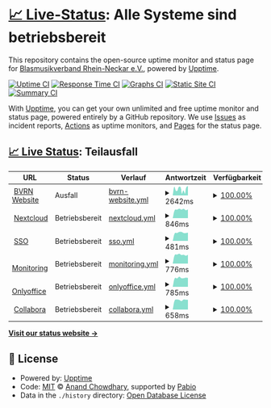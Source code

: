 # [📈 Live-Status](https://bvrn.github.io/upptime): <!--Live-Status--> **Alle Systeme sind betriebsbereit**

This repository contains the open-source uptime monitor and status page for [Blasmusikverband Rhein-Neckar e.V.](https://www.bvrn.de/), powered by [Upptime](https://github.com/upptime/upptime).

[![Uptime CI](https://github.com/bvrn/upptime/workflows/Uptime%20CI/badge.svg)](https://github.com/bvrn/upptime/actions?query=workflow%3A%22Uptime+CI%22)
[![Response Time CI](https://github.com/bvrn/upptime/workflows/Response%20Time%20CI/badge.svg)](https://github.com/bvrn/upptime/actions?query=workflow%3A%22Response+Time+CI%22)
[![Graphs CI](https://github.com/bvrn/upptime/workflows/Graphs%20CI/badge.svg)](https://github.com/bvrn/upptime/actions?query=workflow%3A%22Graphs+CI%22)
[![Static Site CI](https://github.com/bvrn/upptime/workflows/Static%20Site%20CI/badge.svg)](https://github.com/bvrn/upptime/actions?query=workflow%3A%22Static+Site+CI%22)
[![Summary CI](https://github.com/bvrn/upptime/workflows/Summary%20CI/badge.svg)](https://github.com/bvrn/upptime/actions?query=workflow%3A%22Summary+CI%22)

With [Upptime](https://upptime.js.org), you can get your own unlimited and free uptime monitor and status page, powered entirely by a GitHub repository. We use [Issues](https://github.com/bvrn/upptime/issues) as incident reports, [Actions](https://github.com/bvrn/upptime/actions) as uptime monitors, and [Pages](https://bvrn.github.io/upptime) for the status page.

## [📈 Live Status](https://demo.upptime.js.org): <!--live status--> **Teilausfall**

<!--start: status pages-->
<!-- This summary is generated by Upptime (https://github.com/upptime/upptime) -->
<!-- Do not edit this manually, your changes will be overwritten -->
<!-- prettier-ignore -->
| URL | Status | Verlauf | Antwortzeit | Verfügbarkeit |
| --- | ------ | ------- | ------------- | ------ |
| <img alt="" src="https://bvrn.github.io/resources/logos/bvrn_logo.svg" height="13"> [BVRN Website](https://www.bvrn.de) | Ausfall | [bvrn-website.yml](https://github.com/bvrn/upptime/commits/HEAD/history/bvrn-website.yml) | <details><summary><img alt="Antwortzeitdiagramm" src="./graphs/bvrn-website/response-time-week.png" height="20"> 2642ms</summary><br><a href="https://bvrn.github.io/upptime/history/bvrn-website"><img alt="Antwortzeit 3681" src="https://img.shields.io/endpoint?url=https%3A%2F%2Fraw.githubusercontent.com%2Fbvrn%2Fupptime%2FHEAD%2Fapi%2Fbvrn-website%2Fresponse-time.json"></a><br><a href="https://bvrn.github.io/upptime/history/bvrn-website"><img alt="Antwortzeit der letzten 24 Stunden 3877" src="https://img.shields.io/endpoint?url=https%3A%2F%2Fraw.githubusercontent.com%2Fbvrn%2Fupptime%2FHEAD%2Fapi%2Fbvrn-website%2Fresponse-time-day.json"></a><br><a href="https://bvrn.github.io/upptime/history/bvrn-website"><img alt="Antwortzeit der letzten 7 Tage 2642" src="https://img.shields.io/endpoint?url=https%3A%2F%2Fraw.githubusercontent.com%2Fbvrn%2Fupptime%2FHEAD%2Fapi%2Fbvrn-website%2Fresponse-time-week.json"></a><br><a href="https://bvrn.github.io/upptime/history/bvrn-website"><img alt="Antwortzeit der letzten 30 Tage 3278" src="https://img.shields.io/endpoint?url=https%3A%2F%2Fraw.githubusercontent.com%2Fbvrn%2Fupptime%2FHEAD%2Fapi%2Fbvrn-website%2Fresponse-time-month.json"></a><br><a href="https://bvrn.github.io/upptime/history/bvrn-website"><img alt="Antwortzeit des letzten Jahres 3681" src="https://img.shields.io/endpoint?url=https%3A%2F%2Fraw.githubusercontent.com%2Fbvrn%2Fupptime%2FHEAD%2Fapi%2Fbvrn-website%2Fresponse-time-year.json"></a></details> | <details><summary><a href="https://bvrn.github.io/upptime/history/bvrn-website">100.00%</a></summary><a href="https://bvrn.github.io/upptime/history/bvrn-website"><img alt="Verfügbarkeit 99.39%" src="https://img.shields.io/endpoint?url=https%3A%2F%2Fraw.githubusercontent.com%2Fbvrn%2Fupptime%2FHEAD%2Fapi%2Fbvrn-website%2Fuptime.json"></a><br><a href="https://bvrn.github.io/upptime/history/bvrn-website"><img alt="Verfügbarkeit der letzten 24 Stunden 99.99%" src="https://img.shields.io/endpoint?url=https%3A%2F%2Fraw.githubusercontent.com%2Fbvrn%2Fupptime%2FHEAD%2Fapi%2Fbvrn-website%2Fuptime-day.json"></a><br><a href="https://bvrn.github.io/upptime/history/bvrn-website"><img alt="Verfügbarkeit der letzten 7 Tage 100.00%" src="https://img.shields.io/endpoint?url=https%3A%2F%2Fraw.githubusercontent.com%2Fbvrn%2Fupptime%2FHEAD%2Fapi%2Fbvrn-website%2Fuptime-week.json"></a><br><a href="https://bvrn.github.io/upptime/history/bvrn-website"><img alt="Verfügbarkeit der letzten 30 Tage 99.59%" src="https://img.shields.io/endpoint?url=https%3A%2F%2Fraw.githubusercontent.com%2Fbvrn%2Fupptime%2FHEAD%2Fapi%2Fbvrn-website%2Fuptime-month.json"></a><br><a href="https://bvrn.github.io/upptime/history/bvrn-website"><img alt="Verfügbarkeit des letzten Jahres 99.39%" src="https://img.shields.io/endpoint?url=https%3A%2F%2Fraw.githubusercontent.com%2Fbvrn%2Fupptime%2FHEAD%2Fapi%2Fbvrn-website%2Fuptime-year.json"></a></details>
| <img alt="" src="https://icons.duckduckgo.com/ip3/cloud.bvrn.de.ico" height="13"> [Nextcloud](https://cloud.bvrn.de) | Betriebsbereit | [nextcloud.yml](https://github.com/bvrn/upptime/commits/HEAD/history/nextcloud.yml) | <details><summary><img alt="Antwortzeitdiagramm" src="./graphs/nextcloud/response-time-week.png" height="20"> 846ms</summary><br><a href="https://bvrn.github.io/upptime/history/nextcloud"><img alt="Antwortzeit 1190" src="https://img.shields.io/endpoint?url=https%3A%2F%2Fraw.githubusercontent.com%2Fbvrn%2Fupptime%2FHEAD%2Fapi%2Fnextcloud%2Fresponse-time.json"></a><br><a href="https://bvrn.github.io/upptime/history/nextcloud"><img alt="Antwortzeit der letzten 24 Stunden 850" src="https://img.shields.io/endpoint?url=https%3A%2F%2Fraw.githubusercontent.com%2Fbvrn%2Fupptime%2FHEAD%2Fapi%2Fnextcloud%2Fresponse-time-day.json"></a><br><a href="https://bvrn.github.io/upptime/history/nextcloud"><img alt="Antwortzeit der letzten 7 Tage 846" src="https://img.shields.io/endpoint?url=https%3A%2F%2Fraw.githubusercontent.com%2Fbvrn%2Fupptime%2FHEAD%2Fapi%2Fnextcloud%2Fresponse-time-week.json"></a><br><a href="https://bvrn.github.io/upptime/history/nextcloud"><img alt="Antwortzeit der letzten 30 Tage 988" src="https://img.shields.io/endpoint?url=https%3A%2F%2Fraw.githubusercontent.com%2Fbvrn%2Fupptime%2FHEAD%2Fapi%2Fnextcloud%2Fresponse-time-month.json"></a><br><a href="https://bvrn.github.io/upptime/history/nextcloud"><img alt="Antwortzeit des letzten Jahres 1190" src="https://img.shields.io/endpoint?url=https%3A%2F%2Fraw.githubusercontent.com%2Fbvrn%2Fupptime%2FHEAD%2Fapi%2Fnextcloud%2Fresponse-time-year.json"></a></details> | <details><summary><a href="https://bvrn.github.io/upptime/history/nextcloud">100.00%</a></summary><a href="https://bvrn.github.io/upptime/history/nextcloud"><img alt="Verfügbarkeit 99.54%" src="https://img.shields.io/endpoint?url=https%3A%2F%2Fraw.githubusercontent.com%2Fbvrn%2Fupptime%2FHEAD%2Fapi%2Fnextcloud%2Fuptime.json"></a><br><a href="https://bvrn.github.io/upptime/history/nextcloud"><img alt="Verfügbarkeit der letzten 24 Stunden 100.00%" src="https://img.shields.io/endpoint?url=https%3A%2F%2Fraw.githubusercontent.com%2Fbvrn%2Fupptime%2FHEAD%2Fapi%2Fnextcloud%2Fuptime-day.json"></a><br><a href="https://bvrn.github.io/upptime/history/nextcloud"><img alt="Verfügbarkeit der letzten 7 Tage 100.00%" src="https://img.shields.io/endpoint?url=https%3A%2F%2Fraw.githubusercontent.com%2Fbvrn%2Fupptime%2FHEAD%2Fapi%2Fnextcloud%2Fuptime-week.json"></a><br><a href="https://bvrn.github.io/upptime/history/nextcloud"><img alt="Verfügbarkeit der letzten 30 Tage 100.00%" src="https://img.shields.io/endpoint?url=https%3A%2F%2Fraw.githubusercontent.com%2Fbvrn%2Fupptime%2FHEAD%2Fapi%2Fnextcloud%2Fuptime-month.json"></a><br><a href="https://bvrn.github.io/upptime/history/nextcloud"><img alt="Verfügbarkeit des letzten Jahres 99.54%" src="https://img.shields.io/endpoint?url=https%3A%2F%2Fraw.githubusercontent.com%2Fbvrn%2Fupptime%2FHEAD%2Fapi%2Fnextcloud%2Fuptime-year.json"></a></details>
| <img alt="" src="https://www.keycloak.org/resources/images/icon.svg" height="13"> [SSO](https://accounts.bvrn.de) | Betriebsbereit | [sso.yml](https://github.com/bvrn/upptime/commits/HEAD/history/sso.yml) | <details><summary><img alt="Antwortzeitdiagramm" src="./graphs/sso/response-time-week.png" height="20"> 481ms</summary><br><a href="https://bvrn.github.io/upptime/history/sso"><img alt="Antwortzeit 721" src="https://img.shields.io/endpoint?url=https%3A%2F%2Fraw.githubusercontent.com%2Fbvrn%2Fupptime%2FHEAD%2Fapi%2Fsso%2Fresponse-time.json"></a><br><a href="https://bvrn.github.io/upptime/history/sso"><img alt="Antwortzeit der letzten 24 Stunden 483" src="https://img.shields.io/endpoint?url=https%3A%2F%2Fraw.githubusercontent.com%2Fbvrn%2Fupptime%2FHEAD%2Fapi%2Fsso%2Fresponse-time-day.json"></a><br><a href="https://bvrn.github.io/upptime/history/sso"><img alt="Antwortzeit der letzten 7 Tage 481" src="https://img.shields.io/endpoint?url=https%3A%2F%2Fraw.githubusercontent.com%2Fbvrn%2Fupptime%2FHEAD%2Fapi%2Fsso%2Fresponse-time-week.json"></a><br><a href="https://bvrn.github.io/upptime/history/sso"><img alt="Antwortzeit der letzten 30 Tage 522" src="https://img.shields.io/endpoint?url=https%3A%2F%2Fraw.githubusercontent.com%2Fbvrn%2Fupptime%2FHEAD%2Fapi%2Fsso%2Fresponse-time-month.json"></a><br><a href="https://bvrn.github.io/upptime/history/sso"><img alt="Antwortzeit des letzten Jahres 721" src="https://img.shields.io/endpoint?url=https%3A%2F%2Fraw.githubusercontent.com%2Fbvrn%2Fupptime%2FHEAD%2Fapi%2Fsso%2Fresponse-time-year.json"></a></details> | <details><summary><a href="https://bvrn.github.io/upptime/history/sso">100.00%</a></summary><a href="https://bvrn.github.io/upptime/history/sso"><img alt="Verfügbarkeit 99.36%" src="https://img.shields.io/endpoint?url=https%3A%2F%2Fraw.githubusercontent.com%2Fbvrn%2Fupptime%2FHEAD%2Fapi%2Fsso%2Fuptime.json"></a><br><a href="https://bvrn.github.io/upptime/history/sso"><img alt="Verfügbarkeit der letzten 24 Stunden 100.00%" src="https://img.shields.io/endpoint?url=https%3A%2F%2Fraw.githubusercontent.com%2Fbvrn%2Fupptime%2FHEAD%2Fapi%2Fsso%2Fuptime-day.json"></a><br><a href="https://bvrn.github.io/upptime/history/sso"><img alt="Verfügbarkeit der letzten 7 Tage 100.00%" src="https://img.shields.io/endpoint?url=https%3A%2F%2Fraw.githubusercontent.com%2Fbvrn%2Fupptime%2FHEAD%2Fapi%2Fsso%2Fuptime-week.json"></a><br><a href="https://bvrn.github.io/upptime/history/sso"><img alt="Verfügbarkeit der letzten 30 Tage 100.00%" src="https://img.shields.io/endpoint?url=https%3A%2F%2Fraw.githubusercontent.com%2Fbvrn%2Fupptime%2FHEAD%2Fapi%2Fsso%2Fuptime-month.json"></a><br><a href="https://bvrn.github.io/upptime/history/sso"><img alt="Verfügbarkeit des letzten Jahres 99.36%" src="https://img.shields.io/endpoint?url=https%3A%2F%2Fraw.githubusercontent.com%2Fbvrn%2Fupptime%2FHEAD%2Fapi%2Fsso%2Fuptime-year.json"></a></details>
| <img alt="" src="https://icons.duckduckgo.com/ip3/grafana.bvrn.de.ico" height="13"> [Monitoring](https://grafana.bvrn.de) | Betriebsbereit | [monitoring.yml](https://github.com/bvrn/upptime/commits/HEAD/history/monitoring.yml) | <details><summary><img alt="Antwortzeitdiagramm" src="./graphs/monitoring/response-time-week.png" height="20"> 776ms</summary><br><a href="https://bvrn.github.io/upptime/history/monitoring"><img alt="Antwortzeit 1065" src="https://img.shields.io/endpoint?url=https%3A%2F%2Fraw.githubusercontent.com%2Fbvrn%2Fupptime%2FHEAD%2Fapi%2Fmonitoring%2Fresponse-time.json"></a><br><a href="https://bvrn.github.io/upptime/history/monitoring"><img alt="Antwortzeit der letzten 24 Stunden 769" src="https://img.shields.io/endpoint?url=https%3A%2F%2Fraw.githubusercontent.com%2Fbvrn%2Fupptime%2FHEAD%2Fapi%2Fmonitoring%2Fresponse-time-day.json"></a><br><a href="https://bvrn.github.io/upptime/history/monitoring"><img alt="Antwortzeit der letzten 7 Tage 776" src="https://img.shields.io/endpoint?url=https%3A%2F%2Fraw.githubusercontent.com%2Fbvrn%2Fupptime%2FHEAD%2Fapi%2Fmonitoring%2Fresponse-time-week.json"></a><br><a href="https://bvrn.github.io/upptime/history/monitoring"><img alt="Antwortzeit der letzten 30 Tage 911" src="https://img.shields.io/endpoint?url=https%3A%2F%2Fraw.githubusercontent.com%2Fbvrn%2Fupptime%2FHEAD%2Fapi%2Fmonitoring%2Fresponse-time-month.json"></a><br><a href="https://bvrn.github.io/upptime/history/monitoring"><img alt="Antwortzeit des letzten Jahres 1065" src="https://img.shields.io/endpoint?url=https%3A%2F%2Fraw.githubusercontent.com%2Fbvrn%2Fupptime%2FHEAD%2Fapi%2Fmonitoring%2Fresponse-time-year.json"></a></details> | <details><summary><a href="https://bvrn.github.io/upptime/history/monitoring">100.00%</a></summary><a href="https://bvrn.github.io/upptime/history/monitoring"><img alt="Verfügbarkeit 97.94%" src="https://img.shields.io/endpoint?url=https%3A%2F%2Fraw.githubusercontent.com%2Fbvrn%2Fupptime%2FHEAD%2Fapi%2Fmonitoring%2Fuptime.json"></a><br><a href="https://bvrn.github.io/upptime/history/monitoring"><img alt="Verfügbarkeit der letzten 24 Stunden 100.00%" src="https://img.shields.io/endpoint?url=https%3A%2F%2Fraw.githubusercontent.com%2Fbvrn%2Fupptime%2FHEAD%2Fapi%2Fmonitoring%2Fuptime-day.json"></a><br><a href="https://bvrn.github.io/upptime/history/monitoring"><img alt="Verfügbarkeit der letzten 7 Tage 100.00%" src="https://img.shields.io/endpoint?url=https%3A%2F%2Fraw.githubusercontent.com%2Fbvrn%2Fupptime%2FHEAD%2Fapi%2Fmonitoring%2Fuptime-week.json"></a><br><a href="https://bvrn.github.io/upptime/history/monitoring"><img alt="Verfügbarkeit der letzten 30 Tage 100.00%" src="https://img.shields.io/endpoint?url=https%3A%2F%2Fraw.githubusercontent.com%2Fbvrn%2Fupptime%2FHEAD%2Fapi%2Fmonitoring%2Fuptime-month.json"></a><br><a href="https://bvrn.github.io/upptime/history/monitoring"><img alt="Verfügbarkeit des letzten Jahres 97.94%" src="https://img.shields.io/endpoint?url=https%3A%2F%2Fraw.githubusercontent.com%2Fbvrn%2Fupptime%2FHEAD%2Fapi%2Fmonitoring%2Fuptime-year.json"></a></details>
| <img alt="" src="https://raw.githubusercontent.com/ONLYOFFICE/api.onlyoffice.com/master/web/Content/img/logo-small.svg" height="13"> [Onlyoffice](onlyoffice.bvrn.de) | Betriebsbereit | [onlyoffice.yml](https://github.com/bvrn/upptime/commits/HEAD/history/onlyoffice.yml) | <details><summary><img alt="Antwortzeitdiagramm" src="./graphs/onlyoffice/response-time-week.png" height="20"> 785ms</summary><br><a href="https://bvrn.github.io/upptime/history/onlyoffice"><img alt="Antwortzeit 1047" src="https://img.shields.io/endpoint?url=https%3A%2F%2Fraw.githubusercontent.com%2Fbvrn%2Fupptime%2FHEAD%2Fapi%2Fonlyoffice%2Fresponse-time.json"></a><br><a href="https://bvrn.github.io/upptime/history/onlyoffice"><img alt="Antwortzeit der letzten 24 Stunden 785" src="https://img.shields.io/endpoint?url=https%3A%2F%2Fraw.githubusercontent.com%2Fbvrn%2Fupptime%2FHEAD%2Fapi%2Fonlyoffice%2Fresponse-time-day.json"></a><br><a href="https://bvrn.github.io/upptime/history/onlyoffice"><img alt="Antwortzeit der letzten 7 Tage 785" src="https://img.shields.io/endpoint?url=https%3A%2F%2Fraw.githubusercontent.com%2Fbvrn%2Fupptime%2FHEAD%2Fapi%2Fonlyoffice%2Fresponse-time-week.json"></a><br><a href="https://bvrn.github.io/upptime/history/onlyoffice"><img alt="Antwortzeit der letzten 30 Tage 912" src="https://img.shields.io/endpoint?url=https%3A%2F%2Fraw.githubusercontent.com%2Fbvrn%2Fupptime%2FHEAD%2Fapi%2Fonlyoffice%2Fresponse-time-month.json"></a><br><a href="https://bvrn.github.io/upptime/history/onlyoffice"><img alt="Antwortzeit des letzten Jahres 1047" src="https://img.shields.io/endpoint?url=https%3A%2F%2Fraw.githubusercontent.com%2Fbvrn%2Fupptime%2FHEAD%2Fapi%2Fonlyoffice%2Fresponse-time-year.json"></a></details> | <details><summary><a href="https://bvrn.github.io/upptime/history/onlyoffice">100.00%</a></summary><a href="https://bvrn.github.io/upptime/history/onlyoffice"><img alt="Verfügbarkeit 99.73%" src="https://img.shields.io/endpoint?url=https%3A%2F%2Fraw.githubusercontent.com%2Fbvrn%2Fupptime%2FHEAD%2Fapi%2Fonlyoffice%2Fuptime.json"></a><br><a href="https://bvrn.github.io/upptime/history/onlyoffice"><img alt="Verfügbarkeit der letzten 24 Stunden 100.00%" src="https://img.shields.io/endpoint?url=https%3A%2F%2Fraw.githubusercontent.com%2Fbvrn%2Fupptime%2FHEAD%2Fapi%2Fonlyoffice%2Fuptime-day.json"></a><br><a href="https://bvrn.github.io/upptime/history/onlyoffice"><img alt="Verfügbarkeit der letzten 7 Tage 100.00%" src="https://img.shields.io/endpoint?url=https%3A%2F%2Fraw.githubusercontent.com%2Fbvrn%2Fupptime%2FHEAD%2Fapi%2Fonlyoffice%2Fuptime-week.json"></a><br><a href="https://bvrn.github.io/upptime/history/onlyoffice"><img alt="Verfügbarkeit der letzten 30 Tage 100.00%" src="https://img.shields.io/endpoint?url=https%3A%2F%2Fraw.githubusercontent.com%2Fbvrn%2Fupptime%2FHEAD%2Fapi%2Fonlyoffice%2Fuptime-month.json"></a><br><a href="https://bvrn.github.io/upptime/history/onlyoffice"><img alt="Verfügbarkeit des letzten Jahres 99.73%" src="https://img.shields.io/endpoint?url=https%3A%2F%2Fraw.githubusercontent.com%2Fbvrn%2Fupptime%2FHEAD%2Fapi%2Fonlyoffice%2Fuptime-year.json"></a></details>
| <img alt="" src="https://raw.githubusercontent.com/CollaboraOnline/collabora-mattermost/master/assets/icons/icon.svg" height="13"> [Collabora](collabora.bvrn.de) | Betriebsbereit | [collabora.yml](https://github.com/bvrn/upptime/commits/HEAD/history/collabora.yml) | <details><summary><img alt="Antwortzeitdiagramm" src="./graphs/collabora/response-time-week.png" height="20"> 658ms</summary><br><a href="https://bvrn.github.io/upptime/history/collabora"><img alt="Antwortzeit 871" src="https://img.shields.io/endpoint?url=https%3A%2F%2Fraw.githubusercontent.com%2Fbvrn%2Fupptime%2FHEAD%2Fapi%2Fcollabora%2Fresponse-time.json"></a><br><a href="https://bvrn.github.io/upptime/history/collabora"><img alt="Antwortzeit der letzten 24 Stunden 672" src="https://img.shields.io/endpoint?url=https%3A%2F%2Fraw.githubusercontent.com%2Fbvrn%2Fupptime%2FHEAD%2Fapi%2Fcollabora%2Fresponse-time-day.json"></a><br><a href="https://bvrn.github.io/upptime/history/collabora"><img alt="Antwortzeit der letzten 7 Tage 658" src="https://img.shields.io/endpoint?url=https%3A%2F%2Fraw.githubusercontent.com%2Fbvrn%2Fupptime%2FHEAD%2Fapi%2Fcollabora%2Fresponse-time-week.json"></a><br><a href="https://bvrn.github.io/upptime/history/collabora"><img alt="Antwortzeit der letzten 30 Tage 764" src="https://img.shields.io/endpoint?url=https%3A%2F%2Fraw.githubusercontent.com%2Fbvrn%2Fupptime%2FHEAD%2Fapi%2Fcollabora%2Fresponse-time-month.json"></a><br><a href="https://bvrn.github.io/upptime/history/collabora"><img alt="Antwortzeit des letzten Jahres 871" src="https://img.shields.io/endpoint?url=https%3A%2F%2Fraw.githubusercontent.com%2Fbvrn%2Fupptime%2FHEAD%2Fapi%2Fcollabora%2Fresponse-time-year.json"></a></details> | <details><summary><a href="https://bvrn.github.io/upptime/history/collabora">100.00%</a></summary><a href="https://bvrn.github.io/upptime/history/collabora"><img alt="Verfügbarkeit 99.75%" src="https://img.shields.io/endpoint?url=https%3A%2F%2Fraw.githubusercontent.com%2Fbvrn%2Fupptime%2FHEAD%2Fapi%2Fcollabora%2Fuptime.json"></a><br><a href="https://bvrn.github.io/upptime/history/collabora"><img alt="Verfügbarkeit der letzten 24 Stunden 100.00%" src="https://img.shields.io/endpoint?url=https%3A%2F%2Fraw.githubusercontent.com%2Fbvrn%2Fupptime%2FHEAD%2Fapi%2Fcollabora%2Fuptime-day.json"></a><br><a href="https://bvrn.github.io/upptime/history/collabora"><img alt="Verfügbarkeit der letzten 7 Tage 100.00%" src="https://img.shields.io/endpoint?url=https%3A%2F%2Fraw.githubusercontent.com%2Fbvrn%2Fupptime%2FHEAD%2Fapi%2Fcollabora%2Fuptime-week.json"></a><br><a href="https://bvrn.github.io/upptime/history/collabora"><img alt="Verfügbarkeit der letzten 30 Tage 100.00%" src="https://img.shields.io/endpoint?url=https%3A%2F%2Fraw.githubusercontent.com%2Fbvrn%2Fupptime%2FHEAD%2Fapi%2Fcollabora%2Fuptime-month.json"></a><br><a href="https://bvrn.github.io/upptime/history/collabora"><img alt="Verfügbarkeit des letzten Jahres 99.75%" src="https://img.shields.io/endpoint?url=https%3A%2F%2Fraw.githubusercontent.com%2Fbvrn%2Fupptime%2FHEAD%2Fapi%2Fcollabora%2Fuptime-year.json"></a></details>

<!--end: status pages-->

[**Visit our status website →**](https://bvrn.github.io/upptime)

## 📄 License

- Powered by: [Upptime](https://github.com/upptime/upptime)
- Code: [MIT](./LICENSE) © [Anand Chowdhary](https://anandchowdhary.com), supported by [Pabio](https://pabio.com)
- Data in the `./history` directory: [Open Database License](https://opendatacommons.org/licenses/odbl/1-0/)
